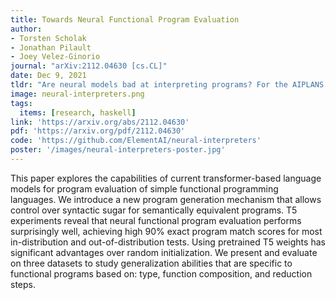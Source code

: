 ```yaml
---
title: Towards Neural Functional Program Evaluation
author:
- Torsten Scholak
- Jonathan Pilault
- Joey Velez-Ginorio
journal: "arXiv:2112.04630 [cs.CL]"
date: Dec 9, 2021
tldr: "Are neural models bad at interpreting programs? For the AIPLANS NeurIPS workshop in 2021, we created a dataset of functional programs, and trained T5 to reduce them to their normal forms. Turns out it works even for challenging data splits!"
image: neural-interpreters.png
tags:
  items: [research, haskell]
link: 'https://arxiv.org/abs/2112.04630'
pdf: 'https://arxiv.org/pdf/2112.04630'
code: 'https://github.com/ElementAI/neural-interpreters'
poster: '/images/neural-interpreters-poster.jpg'
---
```


This paper explores the capabilities of current transformer-based language models for program evaluation of simple functional programming languages. We introduce a new program generation mechanism that allows control over syntactic sugar for semantically equivalent programs. T5 experiments reveal that neural functional program evaluation performs surprisingly well, achieving high 90% exact program match scores for most in-distribution and out-of-distribution tests. Using pretrained T5 weights has significant advantages over random initialization. We present and evaluate on three datasets to study generalization abilities that are specific to functional programs based on: type, function composition, and reduction steps.